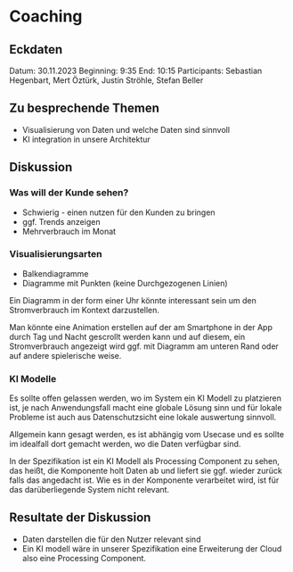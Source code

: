 # Coaching

## Eckdaten

Datum: 30.11.2023
Beginning: 9:35
End: 10:15
Participants: Sebastian Hegenbart, Mert Öztürk, Justin Ströhle, Stefan Beller

## Zu besprechende Themen

- Visualisierung von Daten und welche Daten sind sinnvoll
- KI integration in unsere Architektur

## Diskussion

### Was will der Kunde sehen?
- Schwierig - einen nutzen für den Kunden zu bringen
- ggf. Trends anzeigen
- Mehrverbrauch im Monat

### Visualisierungsarten

- Balkendiagramme
- Diagramme mit Punkten (keine Durchgezogenen Linien)

Ein Diagramm in der form einer Uhr könnte interessant sein um den Stromverbrauch im Kontext darzustellen.

Man könnte eine Animation erstellen auf der am Smartphone in der App durch Tag und Nacht gescrollt werden kann und auf diesem, ein Stromverbrauch angezeigt wird ggf. mit Diagramm am unteren Rand oder auf andere spielerische weise.

### KI Modelle

Es sollte offen gelassen werden, wo im System ein KI Modell zu platzieren ist, je nach Anwendungsfall macht eine globale Lösung sinn und für lokale Probleme ist auch aus Datenschutzsicht eine lokale auswertung sinnvoll.

Allgemein kann gesagt werden, es ist abhängig vom Usecase und es sollte im idealfall dort gemacht werden, wo die Daten verfügbar sind.

In der Spezifikation ist ein KI Modell als Processing Component zu sehen, das heißt, die Komponente holt Daten ab und liefert sie ggf. wieder zurück falls das angedacht ist. Wie es in der Komponente verarbeitet wird, ist für das darüberliegende System nicht relevant.

## Resultate der Diskussion

- Daten darstellen die für den Nutzer relevant sind
- Ein KI modell wäre in unserer Spezifikation eine Erweiterung der Cloud also eine Processing Component.
